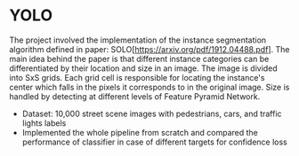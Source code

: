 # YOLO

The project involved the implementation of the instance segmentation algorithm defined in paper: SOLO[https://arxiv.org/pdf/1912.04488.pdf]. The main idea behind the paper is that different instance categories can be differentiated by their location and size in an image. The image is divided into SxS grids. Each grid cell is responsible for locating the instance's center which falls in the pixels it corresponds to in the original image. Size is handled by detecting at different levels of Feature Pyramid Network.

- Dataset: 10,000 street scene images with pedestrians, cars, and traffic lights labels
- Implemented the whole pipeline from scratch and compared the performance of classifier in case of different targets for confidence loss
